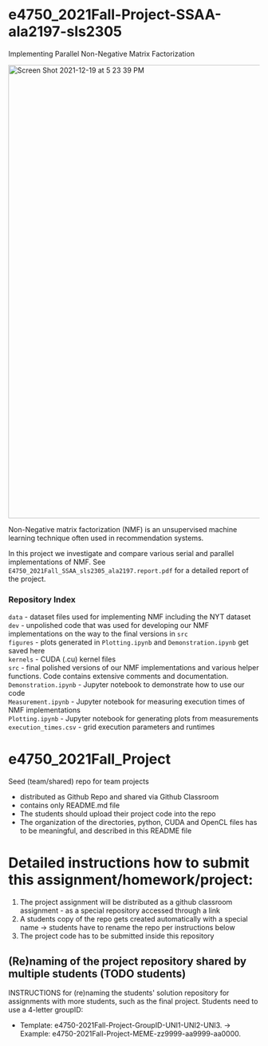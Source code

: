 
# e4750_2021Fall-Project-SSAA-ala2197-sls2305
Implementing Parallel Non-Negative Matrix Factorization

<img width="909" alt="Screen Shot 2021-12-19 at 5 23 39 PM" src="https://user-images.githubusercontent.com/50375261/146692944-891bd196-1524-46a3-9f33-d70461856329.png">

Non-Negative matrix factorization (NMF) is an unsupervised machine learning technique often used in recommendation systems.

In this project we investigate and compare various serial and parallel implementations of NMF. See `E4750_2021Fall_SSAA_sls2305_ala2197.report.pdf` for a detailed report of the project. 

### Repository Index

`data` - dataset files used for implementing NMF including the NYT dataset </br>
`dev` - unpolished code that was used for developing our NMF implementations on the way to the final versions in `src` </br>
`figures` - plots generated in `Plotting.ipynb` and `Demonstration.ipynb` get saved here </br>
`kernels` - CUDA (.cu) kernel files </br>
`src` - final polished versions of our NMF implementations and various helper functions. Code contains extensive comments and documentation. </br>
`Demonstration.ipynb` - Jupyter notebook to demonstrate how to use our code </br>
`Measurement.ipynb` - Jupyter notebook for measuring execution times of NMF implementations </br>
`Plotting.ipynb` - Jupyter notebook for generating plots from measurements </br>
`execution_times.csv` - grid execution parameters and runtimes </br>

# e4750_2021Fall_Project
Seed (team/shared) repo for team projects
  - distributed as Github Repo and shared via Github Classroom
  - contains only README.md file
  - The students should upload their project code into the repo
  - The organization of the directories, python, CUDA and OpenCL files has to be meaningful, and described in this README file

# Detailed instructions how to submit this assignment/homework/project:
1. The project assignment will be distributed as a github classroom assignment - as a special repository accessed through a link
2. A students copy of the repo gets created automatically with a special name -> students have to rename the repo per instructions below
3. The project code has to be submitted inside this repository 

## (Re)naming of the project repository shared by multiple students (TODO students)
INSTRUCTIONS for (re)naming the students' solution repository for assignments with more students, such as the final project. Students need to use a 4-letter groupID: 
* Template: e4750-2021Fall-Project-GroupID-UNI1-UNI2-UNI3. -> Example: e4750-2021Fall-Project-MEME-zz9999-aa9999-aa0000.


